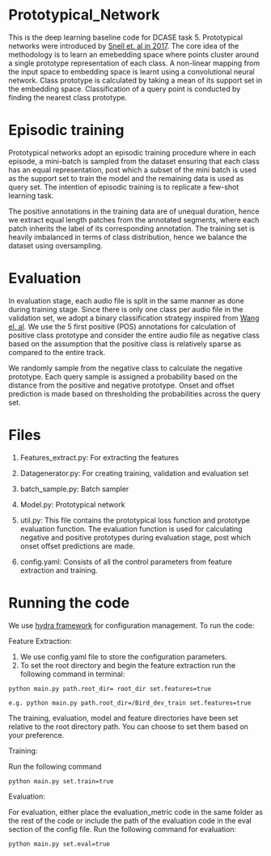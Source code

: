 # Prototypical_Network

This is the deep learning baseline code for DCASE task 5. Prototypical networks were introduced by <a href="https://arxiv.org/abs/1703.05175">Snell et. al in 2017</a>. The core idea of the methodology is to learn an emebedding space where points cluster around a single prototype representation of each class. A non-linear mapping from the input space to embedding space is learnt using a convolutional neural network. Class prototype is calculated by taking a mean of its support set in the embedding space. Classification of a query point is conducted by finding the nearest class prototype.

# Episodic training

Prototypical networks adopt an episodic training procedure where in each episode, a mini-batch is sampled from the dataset ensuring that each class has an equal representation, post which a subset of the mini batch is used as the support set to train the model and the remaining data is used as query set. The intention of episodic training is to replicate a few-shot learning task.

The positive annotations in the training data are of unequal duration, hence we extract equal length patches from the annotated segments, where each patch inherits the label of its corresponding annotation. The training set is heavily imbalanced in terms of class distribution, hence we balance the dataset using oversampling. 

# Evaluation

In evaluation stage, each audio file is split in the same manner as done during training stage. Since there is only one class per audio file in the validation set, we adopt a binary classification strategy inspired from <a href="https://arxiv.org/abs/2008.02791">Wang el. al</a>. We use the 5 first positive (POS) annotations for calculation of positive class prototype and consider the entire audio file as negative class based on the assumption that the positive class is relatively sparse as compared to the entire track. 

We randomly sample from the negative class to calculate the negative prototype. Each query sample is assigned a probability based on the distance from the positive and negative prototype. Onset and offset prediction is made based on thresholding the probabilities across the query set. 

# Files

1) Features_extract.py: For extracting the features

2) Datagenerator.py: For creating training, validation and evaluation set

3) batch_sample.py: Batch sampler

4) Model.py: Prototypical network

5) util.py: This file contains the prototypical loss function and prototype evaluation function. The evaluation function is used for calculating negative and positive prototypes during evaluation stage, post which onset offset predictions are made. 

6) config.yaml: Consists of all the control parameters from feature extraction and training. 

# Running the code

We use <a href="https://hydra.cc/docs/intro/">hydra framework</a> for configuration management. To run the code:

Feature Extraction:

1) We use config.yaml file to store the configuration parameters.
2) To set the root directory and begin the feature extraction run the following command in terminal:
```
python main.py path.root_dir= root_dir set.features=true

e.g. python main.py path.root_dir=/Bird_dev_train set.features=true
```
The training, evaluation, model and feature directories have been set relative to the root directory path. You can choose to set them based on your preference.

Training:

Run the following command 

```
python main.py set.train=true
```
Evaluation:

For evaluation, either place the evaluation_metric code in the same folder as the rest of the code or include the path of the evaluation code in the eval section of the config file. Run the following command for evaluation:

```
python main.py set.eval=true
